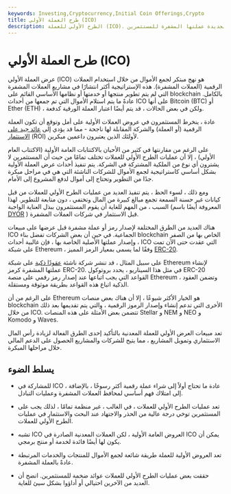 ```yaml
---
keywords: Investing,Cryptocurrency,Initial Coin Offerings,Crypto
title: طرح العملة الأولي (ICO)
description: الطرح الأولي للعملة (ICO). طريقة لجمع التبرعات تبيع فيها المشاريع الجديدة عملتها المشفرة للمستثمرين.
---
```


# طرح العملة الأولي (ICO)
عرض العملة الأولي (ICO) هو نهج مبتكر لجمع الأموال من خلال استخدام العملات الرقمية (العملات المشفرة). هذه الإستراتيجية أكثر انتشارًا في مشاريع العملات المشفرة التي لم يتم تطوير منتجها أو خدمتها أو نظامها الأساسي القائم على blockchain بالكامل. عادةً ما يتم استلام الأموال التي تم جمعها من أحداث ICO على أنها Bitcoin (BTC) أو Ether (ETH) ، ولكن في بعض الحالات ، قد يتم أيضًا اعتبار العملة الورقية كدفعة.

عادة ، ينخرط المستثمرون في عروض العملات الأولية على أمل وتوقع أن تكون العملة الرقمية (أو العملة) والشركة المقابلة لها ناجحة - مما قد يؤدي إلى [عائد جيد على الاستثمار](/returnoninvestment) (ROI) لأولئك الذين يعتبرون داعمين مبكرين.

على الرغم من مقارنتها في كثير من الأحيان بالاكتتابات العامة الأولية (الاكتتاب العام الأولي) ، إلا أن عمليات الطرح الأولي للعملات تختلف تمامًا من حيث أن المستثمرين لا يشترون أي نوع من الملكية المشتركة في الشركة. يتم تنفيذ أحداث عرض العملة الأولية بشكل أساسي كاستراتيجية لجمع الأموال للشركات الناشئة التي هي في مراحل مبكرة جدًا من التطوير وتحتاج إلى أموال لدفع المشروع إلى الأمام.

ومع ذلك ، لسوء الحظ ، يتم تنفيذ العديد من عمليات الطرح الأولي للعملات من قبل كيانات غير حسنة السمعة تجمع مبالغ كبيرة من المال وتختفي ، دون متابعة للتطوير. لهذا السبب ، من المهم للغاية أن يقوم المستثمرون ببذل العناية الواجبة (المعروفة أيضًا باسم [DYOR](/do-your-own-research) ) قبل الاستثمار في شركات العملات المشفرة.

هناك العديد من الطرق المختلفة لإصدار رمز أو عملة مشفرة قبل عرضها على مبيعات ICO الجماعية. في حين أن بعض الشركات تفضل بناء blockchain الخاص بها من الصفر ، وإصدار عملتها الأصلية الخاصة بها ، فإن غالبية أحداث ICO التي عقدت حتى الآن تمت على شبكة Ethereum ، وفقًا لما يسمى بمعيار الرمز المميز [ERC-20](/erc-20).

على سبيل المثال ، قد تنشر شركة ناشئة [عقودًا ذكية](/smart-contract) على شبكة Ethereum لإنشاء عملتها المشفرة كرمز ERC-20. في مثل هذا السيناريو ، يحدد بروتوكول ERC-20 القواعد التي يجب اتباعها عند إصدار رمز رقمي على منصة Ethereum ، وتضمن العقود الذكية اتباع هذه القواعد بطريقة موثوقة ومستقلة.

على الرغم من أن Ethereum هو الخيار الأكثر شيوعًا ، إلا أن هناك بعض منصات blockchain الأخرى التي تدعم إنشاء وإصدار الرموز الرقمية ، والتي يتم تقديمها بعد ذلك من خلال ICO. تتضمن بعض الأمثلة على هذه المنصات Stellar و NEM و NEO و Komodo و Waves.

تعد مبيعات العرض الأولي للعملة المعدنية بالتأكيد إحدى الطرق الفعالة لزيادة رأس المال الاستثماري وتمويل المشاريع ، مما يتيح للشركات والمشاريع الحصول على الدعم المالي خلال مراحلها المبكرة.

## يسلط الضوء

- للمشاركة في ICO ، عادة ما تحتاج أولاً إلى شراء عملة رقمية أكثر رسوخًا ، بالإضافة إلى امتلاك فهم أساسي لمحافظ العملات المشفرة وعمليات التبادل.

- تعد عمليات الطرح الأولي للعملات ، في الغالب ، غير منظمة تمامًا ، لذلك يجب على المستثمرين توخي درجة عالية من الحذر والاجتهاد عند البحث والاستثمار في عمليات الطرح الأولي للعملات.

- تشبه ICO العروض العامة الأولية ، لكن العملات المعدنية الصادرة في ICO يمكن أن يكون لها أيضًا فائدة لخدمة أو منتج برمجي.

- تعد العروض الأولية للعملة طريقة شائعة لجمع الأموال للمنتجات والخدمات المرتبطة عادةً بالعملة المشفرة.

- حققت بعض عمليات الطرح الأولي للعملات عوائد ضخمة للمستثمرين. اتضح أن العديد من الآخرين احتيالي أو أداؤوا بشكل سيئ للغاية.

